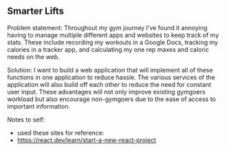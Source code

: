 ## Smarter Lifts
Problem statement: Throughout my gym journey I've found it annoying having to manage multiple different 
apps and websites to keep track of my stats. These include recording my workouts in a Google Docs, tracking 
my calories in a tracker app, and calculating my one rep maxes and caloric needs on the web. 

Solution: I want to build a web application that will implement all of these functions in one application to 
reduce hassle. The various services of the application will also build off each other to reduce the need for 
constant user input. These advantages will not only improve existing gymgoers workload but also encourage 
non-gymgoers due to the ease of access to important information. 

Notes to self:
- used these sites for reference:
- https://react.dev/learn/start-a-new-react-project